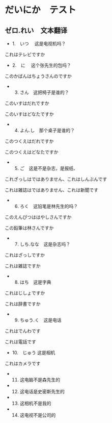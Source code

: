 # だいにか　テスト

## ゼロ.れい　文本翻译

- 1.　いつ　 这是电视机吗？

これはテレビですか

- 2.　に　 这个张先生的包吗？

このかばんはちょうさんのですか

- 3. さん　这把椅子是谁的？

このいすはだれですか

このいすはどなたですか

- 4. よん.し　那个桌子是谁的？

このつくえはだれですか

このつくえはどなたですか

- 5. ご　这是不是杂志，是报纸、

これざっしはではありません、これはしんぶんです

これは雑誌はではありません、これは新聞です

- 6. ろく　这铅笔是林先生的吗？

このえんぴつははやしさんですか

この鉛筆は林さんですか

- 7. しち.なな　这是杂志吗？

これはざっしですか

これは雑誌ですか

- 8. はち　这是字典

これはじしょですか

これは辞書ですか

- 9. ちゅう.く　这是电话

これはでんわです

これは電話です

- 10.　じゅう 这是相机

これはカメラです

- 11. 这电脑不是森先生的

- 12. 这电话是史密斯先生的

- 13. 这相机不是我的

- 14. 这电视不是公司的

